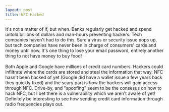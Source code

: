 ```yaml
---
layout: post
title: NFC Hacked
---
```

It's not a matter of if, but when.  Banks regularly get hacked and spend untold billions of dollars and man-hours preventing hackers. Tech companies haven't had to do this.  Sure a virus or  security issue pops up, but tech companies have never been in charge of consumers' cards and money until now.  It's one thing to lose your email password, entirely another thing to not have money to buy food!
<br><br>
Both Apple and Google have millions of credit card numbers.  Hackers could infiltrate where the cards are stored and steal the information that way.  NFC hasn't been hacked of yet (Google did have a wallet issue a few years back they quickly fixed) and the scary part is <i>how</i>
the hackers will gain access through NFC. Drive-by, and "spoofing" seem to be the consesus on how to hack NFC, but I bet there is a
vulnerability which we aren't aware of yet! Definitely be interesting to see how sending credit card information through radio frequencies plays out.
